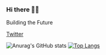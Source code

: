 ### Hi there 👋🏼

Building the Future

<a href="https://twitter.com/randyhattab">Twitter</a>

![Anurag's GitHub stats](https://github-readme-stats.vercel.app/api?username=randyh0120&count_private=true&show_icons=true)
[![Top Langs](https://github-readme-stats.vercel.app/api/top-langs/?username=randyh0120&exclude_repo=Learn_ASP.NET,ASP.NET_Starter,net_tutorial)](https://github.com/anuraghazra/github-readme-stats)

<!--
**randyh0120/randyh0120** is a ✨ _special_ ✨ repository because its `README.md` (this file) appears on your GitHub profile.

Here are some ideas to get you started:

- 🔭 I’m currently working on 
- 🌱 I’m currently learning ...
- 👯 I’m looking to collaborate on ...
- 🤔 I’m looking for help with ...
- 💬 Ask me about ...
- 📫 How to reach me: ...
- 😄 Pronouns: ...
- ⚡ Fun fact: ...
-->
